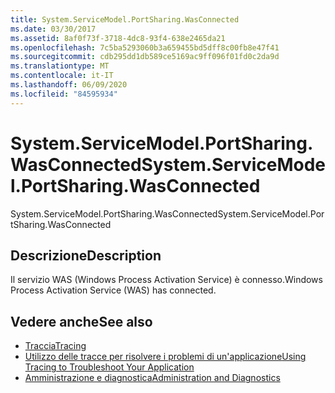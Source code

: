 ```yaml
---
title: System.ServiceModel.PortSharing.WasConnected
ms.date: 03/30/2017
ms.assetid: 8af0f73f-3718-4dc8-93f4-638e2465da21
ms.openlocfilehash: 7c5ba5293060b3a659455bd5dff8c00fb8e47f41
ms.sourcegitcommit: cdb295dd1db589ce5169ac9ff096f01fd0c2da9d
ms.translationtype: MT
ms.contentlocale: it-IT
ms.lasthandoff: 06/09/2020
ms.locfileid: "84595934"
---
```

# <a name="systemservicemodelportsharingwasconnected"></a><span data-ttu-id="3ea4d-102">System.ServiceModel.PortSharing.WasConnected</span><span class="sxs-lookup"><span data-stu-id="3ea4d-102">System.ServiceModel.PortSharing.WasConnected</span></span>
<span data-ttu-id="3ea4d-103">System.ServiceModel.PortSharing.WasConnected</span><span class="sxs-lookup"><span data-stu-id="3ea4d-103">System.ServiceModel.PortSharing.WasConnected</span></span>  
  
## <a name="description"></a><span data-ttu-id="3ea4d-104">Descrizione</span><span class="sxs-lookup"><span data-stu-id="3ea4d-104">Description</span></span>  
 <span data-ttu-id="3ea4d-105">Il servizio WAS (Windows Process Activation Service) è connesso.</span><span class="sxs-lookup"><span data-stu-id="3ea4d-105">Windows Process Activation Service (WAS) has connected.</span></span>  
  
## <a name="see-also"></a><span data-ttu-id="3ea4d-106">Vedere anche</span><span class="sxs-lookup"><span data-stu-id="3ea4d-106">See also</span></span>

- [<span data-ttu-id="3ea4d-107">Traccia</span><span class="sxs-lookup"><span data-stu-id="3ea4d-107">Tracing</span></span>](index.md)
- [<span data-ttu-id="3ea4d-108">Utilizzo delle tracce per risolvere i problemi di un'applicazione</span><span class="sxs-lookup"><span data-stu-id="3ea4d-108">Using Tracing to Troubleshoot Your Application</span></span>](using-tracing-to-troubleshoot-your-application.md)
- [<span data-ttu-id="3ea4d-109">Amministrazione e diagnostica</span><span class="sxs-lookup"><span data-stu-id="3ea4d-109">Administration and Diagnostics</span></span>](../index.md)
